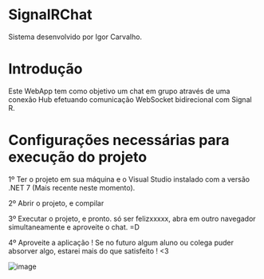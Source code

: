 # SignalRChat

Sistema desenvolvido por Igor Carvalho.


# Introdução

Este WebApp tem como objetivo um chat em grupo através de uma conexão Hub efetuando comunicação WebSocket bidirecional com Signal R. 

# Configurações necessárias para execução do projeto

1º Ter o projeto em sua máquina e o Visual Studio instalado com a versão .NET 7 (Mais recente neste momento).

2º Abrir o projeto, e compilar

3º Executar o projeto, e pronto. só ser felizxxxxx, abra em outro navegador simultaneamente e aproveite o chat.  =D

4º Aproveite a aplicação ! Se no futuro algum aluno ou colega puder absorver algo, estarei mais do que satisfeito ! <3 

![image](https://github.com/valento45/SignalRChat/assets/54119744/61948a34-73a8-4c51-a192-b2044164bc2d)

